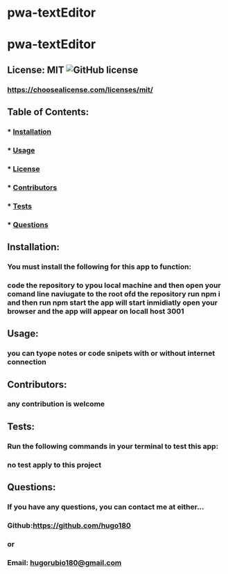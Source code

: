 # pwa-textEditor

# pwa-textEditor

## License: MIT ![GitHub license](https://img.shields.io/github/license/Naereen/StrapDown.js.svg)

### https://choosealicense.com/licenses/mit/

## Table of Contents:

### \* [Installation](#installation)

### \* [Usage](#usage)

### \* [License](#license)

### \* [Contributors](#contributors)

### \* [Tests](#tests)

### \* [Questions](#questions)

## Installation:

### You must install the following for this app to function:

### code the repository to ypou local machine and then open your comand line naviugate to the root ofd the repository run npm i and then run npm start the app will start inmidiatly open your browser and the app will appear on locall host 3001

## Usage:

### you can tyope notes or code snipets with or without internet connection

## Contributors:

### any contribution is welcome

## Tests:

### Run the following commands in your terminal to test this app:

### no test apply to this project

## Questions:

### If you have any questions, you can contact me at either...

### Github:https://github.com/hugo180

### or

### Email: hugorubio180@gmail.com
